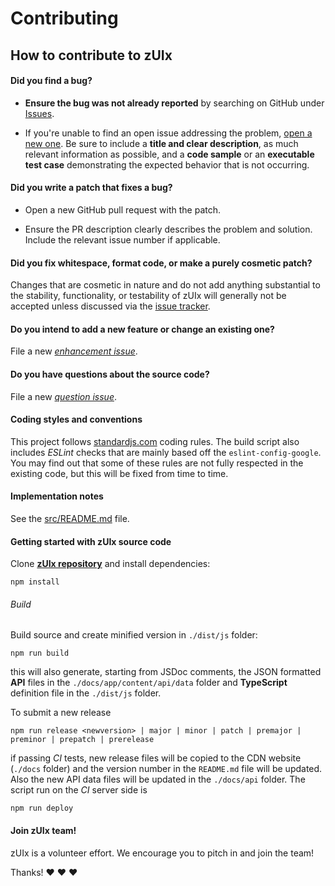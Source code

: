 # Contributing

## How to contribute to zUIx

#### **Did you find a bug?**

* **Ensure the bug was not already reported** by searching on GitHub under [Issues](https://github.com/zuixjs/zuix/issues).

* If you're unable to find an open issue addressing the problem, [open a new one](https://github.com/zuixjs/zuix/issues/new).
Be sure to include a **title and clear description**, as much relevant information as possible, and a **code sample**
or an **executable test case** demonstrating the expected behavior that is not occurring.

#### **Did you write a patch that fixes a bug?**

* Open a new GitHub pull request with the patch.

* Ensure the PR description clearly describes the problem and solution.
Include the relevant issue number if applicable.

#### **Did you fix whitespace, format code, or make a purely cosmetic patch?**

Changes that are cosmetic in nature and do not add anything substantial to the stability, functionality,
or testability of zUIx will generally not be accepted unless discussed via the [issue tracker](https://github.com/zuixjs/zuix/issues).

#### **Do you intend to add a new feature or change an existing one?**

File a new *[enhancement issue](https://github.com/zuixjs/zuix/issues/new?labels=enhancement)*.

#### **Do you have questions about the source code?**

File a new *[question issue](https://github.com/zuixjs/zuix/issues/new?labels=question)*.

#### **Coding styles and conventions**

This project follows [standardjs.com](https://standardjs.com/rules.html) coding rules.
The build script also includes *ESLint* checks that are mainly based off the
`eslint-config-google`.
You may find out that some of these rules are not fully respected in the existing code,
but this will be fixed from time to time.

#### Implementation notes

See the [src/README.md](https://github.com/zuixjs/zuix/tree/master/src/README.md) file.

#### **Getting started with zUIx source code**

Clone [**zUIx repository**](https://github.com/zuixjs/zuix) and install dependencies:

    npm install

###### Build

Build source and create minified version in `./dist/js` folder:

    npm run build

this will also generate, starting from JSDoc comments, the JSON formatted **API** files
in the `./docs/app/content/api/data` folder and **TypeScript** definition file in the `./dist/js` folder.

To submit a new release

    npm run release <newversion> | major | minor | patch | premajor | preminor | prepatch | prerelease

if passing *CI* tests, new release files will be copied to the CDN website (`./docs` folder) and the version number in the `README.md` file will be updated.
Also the new API data files will be updated in the `./docs/api` folder.
The script run on the *CI* server side is

    npm run deploy


#### Join zUIx team!

zUIx is a volunteer effort. We encourage you to pitch in and join the team!

Thanks! :heart: :heart: :heart:
